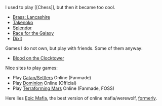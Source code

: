 I used to play [[Chess]], but then it became too cool.

* [Brass: Lancashire](https://boardgamegeek.com/boardgame/28720/brass-lancashire)
* [Takenoko](https://boardgamegeek.com/boardgame/70919/takenoko)
* [Splendor](https://boardgamegeek.com/boardgame/148228/splendor)
* [Race for the Galaxy](https://boardgamegeek.com/boardgame/28143/race-galaxy)
* [Dixit](https://boardgamegeek.com/boardgame/39856/dixit)

Games I do not own, but play with friends. Some of them anyway:

* [Blood on the Clocktower](https://boardgamegeek.com/boardgame/240980/blood-clocktower)

Nice sites to play games:
* Play [Catan/Settlers](https://colonist.io/ ) Online (Fanmade)
* Play [Dominion](https://www.dominion.games/) Online (Official)
* Play [Terraforming Mars](https://terraforming-mars.herokuapp.com/) Online (Fanmade, FOSS)

Here lies [Epic Mafia](https://tvtropes.org/pmwiki/pmwiki.php/VideoGame/EpicMafia), the best version of online mafia/werewolf, [formerly](https://epicmafia.fandom.com/wiki/The_Death_of_EpicMafia).